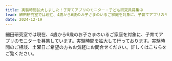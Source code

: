 ```yaml
---
title: 実験時間拡大しました！子育てアプリのモニター・子ども研究員募集中
lead: 細田研究室では現在、4歳から6歳のお子さまのいるご家庭を対象に、子育てアプリのモニターを募集しています。実験時間を拡大して行っております。
date: 2024-12-19
---
```


細田研究室では現在、4歳から6歳のお子さまのいるご家庭を対象に、子育てアプリのモニターを募集しています。実験時間を拡大して行っております。実験時間のご相談、土曜日ご希望の方もお気軽にお問合せください。詳しくはこちらをご覧ください。
